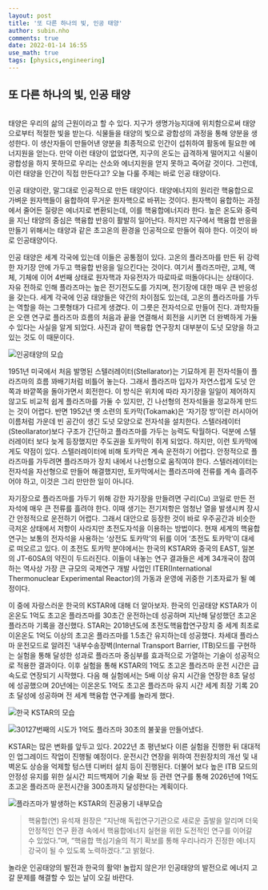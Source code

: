 ```yaml
---
layout: post
title: '또 다른 하나의 빛, 인공 태양'
author: subin.nho
comments: true
date: 2022-01-14 16:55
use_math: true
tags: [physics,engineering]
---
```


## **또 다른 하나의 빛, 인공 태양**

######     

태양은 우리의 삶의 근원이라고 할 수 있다. 지구가 생명가능지대에 위치함으로써 태양으로부터 적절한 빛을 받는다. 식물들을 태양의 빛으로 광합성의 과정을 통해 양분을 생성한다. 이 생산자들이 만들어낸 양분을 최종적으로 인간이 섭취하여 활동에 필요한 에너지원을 얻는다. 만약 이런 태양이 없었다면, 지구의 온도는 급격하게 떨어지고 식물이 광합성을 하지 못하므로 우리는 산소와 에너지원을 얻지 못하고 죽어갈 것이다. 그런데, 이런 태양을 인간이 직접 만든다고? 오늘 다룰 주제는 바로 인공 태양이다.

 

인공 태양이란, 말그대로 인공적으로 만든 태양이다. 태양에너지의 원리란 핵융합으로 가벼운 원자핵들이 융합하여 무거운 원자핵으로 바뀌는 것이다. 원자핵이 융합하는 과정에서 줄어든 질량은 에너지로 변환되는데, 이를 핵융합에너지라 한다. 높은 온도와 중력을 지닌 태양의 중심은 핵융합 반응이 활발히 일어난다. 하지만 지구에서 핵융합 반응을 만들기 위해서는 태양과 같은 초고온의 환경을 인공적으로 만들어 줘야 한다. 이것이 바로 인공태양이다.

 

인공 태양은 세계 각국에 있는데 이들은 공통점이 있다. 고온의 플라즈마를 만든 뒤 강력한 자기장 안에 가두고 핵융합 반응을 일으킨다는 것이다. 여기서 플라즈마란, 고체, 액체, 기체에 이어 4번째 상태로 원자핵과 자유전자가 따로따로 떠돌아다니는 상태이다. 자유 전하로 인해 플라즈마는 높은 전기전도도를 가지며, 전기장에 대한 매우 큰 반응성을 갖는다. 세계 각국에 인공 태양들은 약간의 차이점도 있는데, 고온의 플라즈마를 가두는 역할을 하는 그릇형태가 다르게 생겼다. 이 그릇은 전자석으로 만들어 진다. 과학자들은 오랜 연구로 플라즈마 흐름의 처음과 끝을 연결해서 회전을 시키면 더 완벽하게 가둘 수 있다는 사실을 알게 되었다. 사진과 같이 핵융합 연구장치 대부분이 도넛 모양을 하고 있는 것도 이 때문이다.

 ![인공태양의 모습](https://user-images.githubusercontent.com/88322893/149469239-d71b19cf-a87d-4e44-95bb-325056b85d1b.png)

1951년 미국에서 처음 발명된 스텔러레이터(Stellarator)는 기묘하게 휜 전자석들이 플라즈마의 흐름 꽈배기처럼 비틀어 놓는다. 그래서 플라즈마 입자가 자연스럽게 도넛 안쪽과 바깥쪽을 돌아가면서 회전한다. 이 방식은 위치에 따라 자기장을 일일이 제어하지 않고도 비교적 쉽게 플라즈마를 가둘 수 있지만, 긴 나선형의 전자석들을 정교하게 만드는 것이 어렵다. 반면 1952년 옛 소련의 토카막(Tokamak)은 ‘자기장 방’이란 러시아어 이름처럼 가운데 빈 공간이 생긴 도넛 모양으로 전자석을 설치한다. 스텔러레이터(Steollarator)보다 구조가 간단하고 플라즈마를 가두는 능력도 탁월하다. 덕분에 스텔러레이터 보다 늦게 등장했지만 주도권을 토카막이 쥐게 되었다. 하지만, 이런 토카막에게도 약점이 있다. 스텔러레이터에 비해 토카막은 계속 운전하기 어렵다. 안정적으로 플라즈마를 가두려면 플라즈마가 장치 내에서 나선형으로 움직여야 한다. 스텔러레이터는 전자석을 자선형으로 만들어 해결했지만, 토카막에서는 플라즈마에 전류를 계속 흘려주어야 하고, 이것은 그리 만만한 일이 아니다. 

 

자기장으로 플라즈마를 가두기 위해 강한 자기장을 만들려면 구리(Cu) 코일로 만든 전자석에 매우 큰 전류를 흘려야 한다. 이때 생기는 전기저항은 엄청난 열을 발생시켜 장시간 안정적으로 운전하기 어렵다. 그래서 대안으로 등장한 것이 바로 우주공간과 비슷한 극저온 상태에서 저항이 사라지만 초전도자석을 이용하는 방법이다. 현재 세계의 핵융합 연구는 보통의 전자석을 사용하는 ‘상전도 토카막’의 뒤를 이어 ‘초전도 토카막’이 대세로 떠오르고 있다. 이 초전도 토카막 분야에서는 한국의 KSTAR와 중국의 EAST, 일본의 JT-60SA의 약진이 두드러진다. 이들이 내놓는 연구 결과들은 세계 34개국이 참여하는 역사상 가장 큰 규모의 국제연구 개발 사업인 ITER(International Thermonuclear Experimental Reactor)의 가동과 운영에 귀중한 기초자료가 될 예정이다. 

 

이 중에 자랑스러운 한국의 KSTAR에 대해 더 알아보자. 한국의 인공태양 KSTAR가 이온온도 1억도 초고온 플라즈마를 30초간 운전하는데 성공하며 지난해 달성했던 초고온 플라즈마 기록을 경신했다. STAR는 2018년도에 초전도핵융합연구장치 중 세계 최초로 이온온도 1억도 이상의 초고온 플라즈마를 1.5초간 유지하는데 성공했다. 차세대 플라스마 운전모드로 알려진  ‘내부수송장벽(Internal Transport Barrier, ITB)모드를 구현하는 실험을 통해 달성한 성과로 플라즈마 중심부를 효과적으로 가열하는 기술이 성공적으로 적용한 결과이다. 이후 실험을 통해 KSTAR의 1억도 초고온 플라즈마 운전 시간은 급속도로 연장되기 시작했다. 다음 해 실험에서는 5배 이상 유지 시간을 연장한 8초 달성에 성공했으며 20년에는 이온온도 1억도 초고온 플라즈마 유지 시간 세계 최장 기록 20초 달성에 성공하며 전 세계 핵융합 연구계를 놀라게 했다.

![한국 KSTAR의 모습](https://user-images.githubusercontent.com/88322893/149468963-57ff7086-d513-4f97-90a4-a58f994cc1b8.png)

![30127번째의 시도가 1억도 플라즈마 30초의 불꽃을 만들어냈다.](https://user-images.githubusercontent.com/88322893/149469019-c603762f-cf68-4197-90e6-7075ddd6dba5.png)

KSTAR는 많은 변화를 앞두고 있다. 2022년 초 평년보다 이른 실험을 진행한 뒤 대대적인 업그레이드 작업이 진행될 예정이다. 운전시간 연장을 위하여 전원장치의 개선 및 내벽온도 상승을 억제할 텅스텐 디버터 설치 등이 진행된다. 더불어 보다 높은 ITB 모드의 안정성 유지를 위한 실시간 피드백제어 기술 확보 등 관련 연구를 통해 2026년에 1억도 초고온 플라즈마 운전시간을 300초까지 달성한다는 계획이다.

![플라즈마가 발생하는 KSTAR의 진공용기 내부모습](https://user-images.githubusercontent.com/88322893/149469100-17d87ad8-17c4-471f-ba61-7eef9fa39424.png)

>  핵융합(연) 유석재 원장은 “지난해 독립연구기관으로 새로운 출발을 알리며 더욱 안정적인 연구 환경 속에서 핵융합에너지 실현을 위한 도전적인 연구를 이어갈 수 있었다.”며, “핵융합 핵심기술의 적기 확보를 통해 우리나라가 진정한 에너지 강국이 될 수 있도록 노력하겠다.”고 밝혔다.

 

놀라운 인공태양의 발전과 한국의 활약! 놀랍지 않은가! 인공태양의 발전으로 에너지 고갈 문제를 해결할 수 있는 날이 오길 바란다.

 









